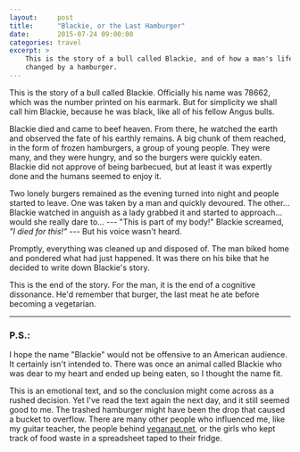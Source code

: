```yaml
---
layout:     post
title:      "Blackie, or the Last Hamburger"
date:       2015-07-24 09:00:00
categories: travel
excerpt: >
    This is the story of a bull called Blackie, and of how a man's life was
    changed by a hamburger.
---
```


This is the story of a bull called Blackie. Officially his name was 78662, which
was the number printed on his earmark. But for simplicity we shall call him
Blackie, because he was black, like all of his fellow Angus bulls.

Blackie died and came to beef heaven. From there, he watched the earth and
observed the fate of his earthly remains. A big chunk of them reached, in the
form of frozen hamburgers, a group of young people. They were many, and they
were hungry, and so the burgers were quickly eaten. Blackie did not approve of
being barbecued, but at least it was expertly done and the humans seemed to
enjoy it.

Two lonely burgers remained as the evening turned into night and people started
to leave. One was taken by a man and quickly devoured. The other... Blackie
watched in anguish as a lady grabbed it and started to approach... would she
really dare to... --- "This is part of my body!" Blackie screamed, *"I died for
this!"* --- But his voice wasn't heard.

Promptly, everything was cleaned up and disposed of. The man biked home and
pondered what had just happened. It was there on his bike that he decided to
write down Blackie's story.

This is the end of the story. For the man, it is the end of a cognitive
dissonance. He'd remember that burger, the last meat he ate before becoming a
vegetarian.

---

### P.S.:

I hope the name "Blackie" would not be offensive to an American audience. It
certainly isn't intended to. There was once an animal called Blackie who was
dear to my heart and ended up being eaten, so I thought the name fit.

This is an emotional text, and so the conclusion might come across as a rushed
decision. Yet I've read the text again the next day, and it still seemed good to
me. The trashed hamburger might have been the drop that caused a bucket to
overflow. There are many other people who influenced me, like my guitar teacher,
the people behind [veganaut.net](https://veganaut.net/), or the girls who kept
track of food waste in a spreadsheet taped to their fridge.
